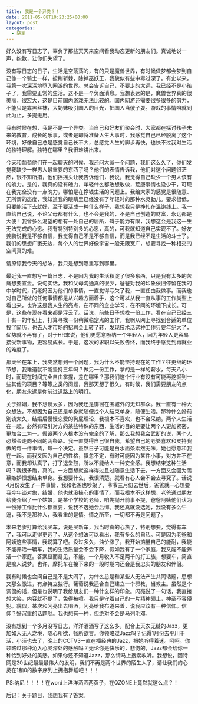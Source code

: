 ```yaml
---
title: 我是一个异类？！
date: 2011-05-08T10:23:25+00:00
layout: post
categories:
  - 随笔
---
```

好久没有写日志了，辜负了那些天天来空间看我动态更新的朋友们。真诚地说一声，抱歉，让你们失望了。

没有写日志的日子，生活是空荡荡的，有的只是魔兽世界，有时候做梦都会梦到自己像一个骑士一样，披荆斩棘，除掉巫妖王，我貌似有些中毒过深了。有史以来，我第一次深深地堕入网游的世界。总会告诉自己，不要走的太远，我已经不是小孩子了，我需要正常的生活。这不是一个负面消息。我想表达的是，魔兽世界真的很美丽，很宏大，这是目前国内游戏无法比较的。国内网游还需要很多很多的努力，不能只是靠黑丝袜，大奶妹吸引国人的目光，把国人当傻子耍。游戏的事情咱就到此为止，多提无用。

我有时候在想，我是不是一个异类。当自己和好友们聚会时，大家都在探讨孩子未来的教育，成长的乐事，或者是即将准备人生大事时，我感觉自己已经脱离了这个环境，好像自己总是感觉自己长不大，总感觉人生的脚步再快，也快不过我对生活的独特理解。独特在哪里？我很难讲出来。

今天和葡萄他们在一起聊天的时候，我还问大家一个问题，我们这么久了，你们发觉我缺少一样男人最重要的东西了吗？他们的表情告诉我，他们对这个问题很茫然，很不知所措，他们摇摇头让我告诉他们，我说，我觉得自己缺少一个男人该有的魄力。是的，我真的没有魄力，年轻什么都敢想敢做，荒唐事情也没少干，可现在我完全没有一点魄力，哪怕是在挣钱生活的问题上。我给大家的感觉是很随意、无所谓的态度，我知道我的眼睛里已经没有了年轻时的那种水灵劲儿。要求很低，只要能活下去就好，至于要活成一种什么样子，我想我只是挣扎在温饱线上。我一直给自己说，不论父母都有什么，也不会是我的，不是自己创造的财富，永远都是大便！我曾多么渴望的想有一处自己的居所，碍于能力有限，我想这会是我这一生无法完成的心愿。我有特别特别多的心愿，真的，可我就知道自己实现不了。好友姜鹏说我是不够自信，我觉得自己不是不够自信，而是我已经不是生活的斗士了。我们的思想广袤无边，每个人的世界好像宇宙一般无限宽广，想要寻找一种相交的空间真的难。

请原谅我今天的想法，我只是想到哪里写到哪里。
<!--more-->

最近我一直想写一篇日志，不是因为我的生活积淀了很多东西，只是我有太多的苦痛想要宣泄。说句实话，我和父母沟通真的很少，爸爸对我的印象依旧停留在我的中学时代，而老妈因为他们的事情，一直觉得亏欠了我，一直任由我做事。而我也对自己所做的任何事情都是从兴趣方面着手，这个可以从我一直从事的工作类型上看出来，也许这是我人生的亮点，在不同的企业学习，在不同的环境下成长。可是，这些在现在看来都是浮云了。话说，前些日子想找一份工作，看在自己已经三十有一的年纪上，打算寻找一份稍微稳定点的工作，我啊从网上寻找到合适的单位投了简历，也去人才市场的招聘会上转了转，发现技术活这种工作只要年纪大了，优势就不再有了，对于HR来说，他们更愿意吸纳一个年轻人，因为年轻人更容易接受新事物，更容易成长。于是，这次的求职以失败告终，而我终于感觉到再就业的难度了。

那天坐在车上，我突然想到一个问题，我为什么不能坚持现在的工作？往更细的环节想，我难道就不能坚持三年吗？做另一份工作，拿的是一样的薪水，每天八小时，而现在时间完全自由掌握，差在哪里？那我们这个行业有没有可能再挖掘到一些其他的项目？等等之类的问题，我那天想了很久。有时候，我们需要朋友的点化，朋友永远是你前进道路上的明灯。

关于婚姻，我不想谈太多，因为我还是徘徊在围城外的无知群众。我一直有一种大众想法，不想因为自己还是单身就随便找个人结束单身，随便生活。那种什么婚前别谈太久，结婚后慢慢恋爱的狗屁理论，我根本不喜欢，也不会采纳。两个人生活在一起，必然有吸引对方的某些特殊的东西，生活的目的是要让两个人更加紧密，更加合二为一。假设两个人根本没有完全的了解，那么我想我会武断的说，两个人必然会走向不同的两条路。我一直觉得自己很自我，希望自己的老婆喜欢和支持我做的每一件事情，每一个决定。虽然日子可能是白水面条索然无味，她也愿意和我在一起。而我又因为自己的性格，飘忽不定，有时可能因为某件小事，对方并不在意，而我却认真了，打了退堂鼓，所以不能给人一种安全感。我想结束这种生活吗？我很矛盾，真的。一方面想就这样得过且过随意生活下去，一方面又会因为羡慕嫉妒恨想结束单身。我想要什么，我很清楚。就看有心人会不会去寻究了。话说4月份发生了一件事情，我和老爸也吵架了，爷爷三月份去世后，爸爸就一心想要我今年谈对象，结婚，他也就没操心的事情了。而我根本不这样想，老爸通过朋友给我介绍了一个姑娘，是某个学校的老师，咱先抛开前事不提，爸爸阿姨他们认为一份好工作比什么都重要，说我不选她会后悔。我还真就没选她，我没有多么牛逼，我不是那种人，我看重的是情。情之所至，一切都不再是问题了。

本来老爹打算给我买车，说是买新车，我当时真的心热了，特别想要，觉得有车了，我可以走得更远了。从这个想法可以看出，我有多么的自私。可是因为老爸和阿姨这些事情，我说算了吧。没过多久，油价涨了，我开始掂量自己的能耐，我能不能养活一辆车，我的生活质量会不会下降，假如我有了一个家庭，我又能不能养活一个家庭。答案显而易见，不能。一个月收入不足两千的打工族，想要车，简直是痴人说梦。也许，摩托车在接下来的一段时期内还会是我忠实的朋友和伴侣。

我有时候也会问自己是不是太闷了，为什么总是和某些人无法产生共同话题，思想又那么激进，有点特立独行。葡萄说我适合自己建立一个邪教，当教主。虽然是个调侃的话，但是也说明了我给朋友们一种什么样的印象。闪亮说了一句话，我直接想大笑，内容就不提了，免得被喷。我只是守着自己的一片精神领土，神圣不容侵犯。貌似，某次和闪亮出去喝酒，闪亮给我布道来着，说我应该有一种信仰。信仰？好沉重的话题哟。我也想有一种，但绝对不会是马列毛邓。

没有想到一个多月没写日志，洋洋洒洒写了这么多，配合上天衣无缝的Jazz，更加如入无人之境，随心所欲，畅所欲言。你领略过Jazz吗？记得1月份去平川干活，小汪也去了，晚上的CCTV3一直在播经典的Jazz，把她听得着迷。呵呵。你领略过那种沁入心灵深处的感触吗？无论你是快乐的，悲伤的，Jazz都会给你一种恰到好处的美感。如果你还不知道Jazz，那么请马上搜索收听。我想说，因特网是20世纪最最最伟大的发明，我们不再是两个世界的陌生人了，请让我们的心灵在1和0的数字序列上拥抱舞蹈吧！！！

PS:纳尼！！！！在word上洋洋洒洒两页子，在QZONE上竟然就这么点？！

后记：关于题目，我想我有了答案。